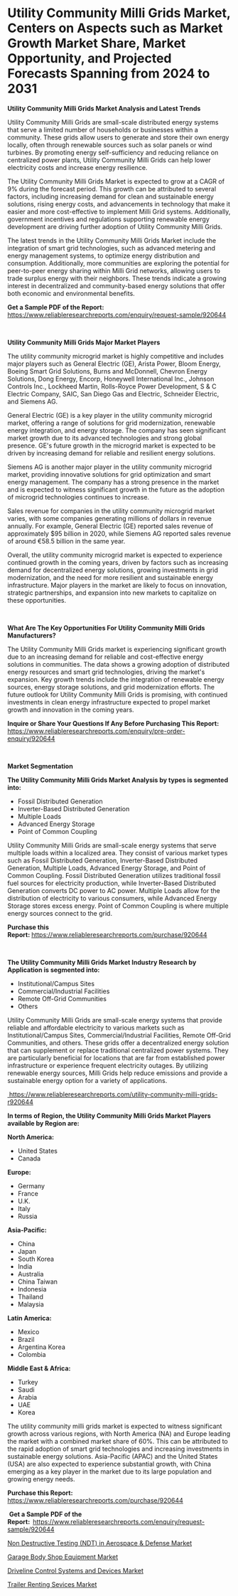 <p><h1>Utility Community Milli Grids Market, Centers on Aspects such as Market Growth Market Share, Market Opportunity, and Projected Forecasts Spanning from 2024 to 2031</h1></p><p><strong>Utility Community Milli Grids Market Analysis and Latest Trends</strong></p>
<p><p>Utility Community Milli Grids are small-scale distributed energy systems that serve a limited number of households or businesses within a community. These grids allow users to generate and store their own energy locally, often through renewable sources such as solar panels or wind turbines. By promoting energy self-sufficiency and reducing reliance on centralized power plants, Utility Community Milli Grids can help lower electricity costs and increase energy resilience.</p><p>The Utility Community Milli Grids Market is expected to grow at a CAGR of 9% during the forecast period. This growth can be attributed to several factors, including increasing demand for clean and sustainable energy solutions, rising energy costs, and advancements in technology that make it easier and more cost-effective to implement Milli Grid systems. Additionally, government incentives and regulations supporting renewable energy development are driving further adoption of Utility Community Milli Grids.</p><p>The latest trends in the Utility Community Milli Grids Market include the integration of smart grid technologies, such as advanced metering and energy management systems, to optimize energy distribution and consumption. Additionally, more communities are exploring the potential for peer-to-peer energy sharing within Milli Grid networks, allowing users to trade surplus energy with their neighbors. These trends indicate a growing interest in decentralized and community-based energy solutions that offer both economic and environmental benefits.</p></p>
<p><strong>Get a Sample PDF of the Report:&nbsp;</strong> <a href="https://www.reliableresearchreports.com/enquiry/request-sample/920644">https://www.reliableresearchreports.com/enquiry/request-sample/920644</a></p>
<p>&nbsp;</p>
<p><strong>Utility Community Milli Grids Major Market Players</strong></p>
<p><p>The utility community microgrid market is highly competitive and includes major players such as General Electric (GE), Arista Power, Bloom Energy, Boeing Smart Grid Solutions, Burns and McDonnell, Chevron Energy Solutions, Dong Energy, Encorp, Honeywell International Inc., Johnson Controls Inc., Lockheed Martin, Rolls-Royce Power Development, S & C Electric Company, SAIC, San Diego Gas and Electric, Schneider Electric, and Siemens AG.</p><p>General Electric (GE) is a key player in the utility community microgrid market, offering a range of solutions for grid modernization, renewable energy integration, and energy storage. The company has seen significant market growth due to its advanced technologies and strong global presence. GE's future growth in the microgrid market is expected to be driven by increasing demand for reliable and resilient energy solutions.</p><p>Siemens AG is another major player in the utility community microgrid market, providing innovative solutions for grid optimization and smart energy management. The company has a strong presence in the market and is expected to witness significant growth in the future as the adoption of microgrid technologies continues to increase.</p><p>Sales revenue for companies in the utility community microgrid market varies, with some companies generating millions of dollars in revenue annually. For example, General Electric (GE) reported sales revenue of approximately $95 billion in 2020, while Siemens AG reported sales revenue of around €58.5 billion in the same year.</p><p>Overall, the utility community microgrid market is expected to experience continued growth in the coming years, driven by factors such as increasing demand for decentralized energy solutions, growing investments in grid modernization, and the need for more resilient and sustainable energy infrastructure. Major players in the market are likely to focus on innovation, strategic partnerships, and expansion into new markets to capitalize on these opportunities.</p></p>
<p>&nbsp;</p>
<p><strong>What Are The Key Opportunities For Utility Community Milli Grids Manufacturers?</strong></p>
<p><p>The Utility Community Milli Grids market is experiencing significant growth due to an increasing demand for reliable and cost-effective energy solutions in communities. The data shows a growing adoption of distributed energy resources and smart grid technologies, driving the market's expansion. Key growth trends include the integration of renewable energy sources, energy storage solutions, and grid modernization efforts. The future outlook for Utility Community Milli Grids is promising, with continued investments in clean energy infrastructure expected to propel market growth and innovation in the coming years.</p></p>
<p><strong>Inquire or Share Your Questions If Any Before Purchasing This Report:</strong> <a href="https://www.reliableresearchreports.com/enquiry/pre-order-enquiry/920644">https://www.reliableresearchreports.com/enquiry/pre-order-enquiry/920644</a></p>
<p>&nbsp;</p>
<p><strong>Market Segmentation</strong></p>
<p><strong>The Utility Community Milli Grids Market Analysis by types is segmented into:</strong></p>
<p><ul><li>Fossil Distributed Generation</li><li>Inverter-Based Distributed Generation</li><li>Multiple Loads</li><li>Advanced Energy Storage</li><li>Point of Common Coupling</li></ul></p>
<p><p>Utility Community Milli Grids are small-scale energy systems that serve multiple loads within a localized area. They consist of various market types such as Fossil Distributed Generation, Inverter-Based Distributed Generation, Multiple Loads, Advanced Energy Storage, and Point of Common Coupling. Fossil Distributed Generation utilizes traditional fossil fuel sources for electricity production, while Inverter-Based Distributed Generation converts DC power to AC power. Multiple Loads allow for the distribution of electricity to various consumers, while Advanced Energy Storage stores excess energy. Point of Common Coupling is where multiple energy sources connect to the grid.</p></p>
<p><strong>Purchase this Report:&nbsp;</strong><a href="https://www.reliableresearchreports.com/purchase/920644">https://www.reliableresearchreports.com/purchase/920644</a></p>
<p>&nbsp;</p>
<p><strong>The Utility Community Milli Grids Market Industry Research by Application is segmented into:</strong></p>
<p><ul><li>Institutional/Campus Sites</li><li>Commercial/Industrial Facilities</li><li>Remote Off-Grid Communities</li><li>Others</li></ul></p>
<p><p>Utility Community Milli Grids are small-scale energy systems that provide reliable and affordable electricity to various markets such as Institutional/Campus Sites, Commercial/Industrial Facilities, Remote Off-Grid Communities, and others. These grids offer a decentralized energy solution that can supplement or replace traditional centralized power systems. They are particularly beneficial for locations that are far from established power infrastructure or experience frequent electricity outages. By utilizing renewable energy sources, Milli Grids help reduce emissions and provide a sustainable energy option for a variety of applications.</p></p>
<p><a href="https://www.reliableresearchreports.com/utility-community-milli-grids-r920644">&nbsp;https://www.reliableresearchreports.com/utility-community-milli-grids-r920644</a></p>
<p><strong>In terms of Region, the Utility Community Milli Grids Market Players available by Region are:</strong></p>
<p>
    <p> <strong> North America: </strong>
        <ul>
            <li>United States</li>
            <li>Canada</li>
        </ul>
        </p> 
    <p> <strong> Europe: </strong>
        <ul>
            <li>Germany</li>
            <li>France</li>
            <li>U.K.</li>
            <li>Italy</li>
            <li>Russia</li>
        </ul>
        </p> 
    <p> <strong> Asia-Pacific: </strong>
        <ul>
            <li>China</li>
            <li>Japan</li>
            <li>South Korea</li>
            <li>India</li>
            <li>Australia</li>
            <li>China Taiwan</li>
            <li>Indonesia</li>
            <li>Thailand</li>
            <li>Malaysia</li>
        </ul>
        </p> 
    <p> <strong> Latin America: </strong>
        <ul>
            <li>Mexico</li>
            <li>Brazil</li>
            <li>Argentina Korea</li>
            <li>Colombia</li>
        </ul>
        </p> 
    <p> <strong> Middle East & Africa: </strong>
        <ul>
            <li>Turkey</li>
            <li>Saudi</li>
            <li>Arabia</li>
            <li>UAE</li>
            <li>Korea</li>
        </ul>
    </p>
    </p>
<p><p>The utility community milli grids market is expected to witness significant growth across various regions, with North America (NA) and Europe leading the market with a combined market share of 60%. This can be attributed to the rapid adoption of smart grid technologies and increasing investments in sustainable energy solutions. Asia-Pacific (APAC) and the United States (USA) are also expected to experience substantial growth, with China emerging as a key player in the market due to its large population and growing energy needs.</p></p>
<p><strong>Purchase this Report: </strong><a href="https://www.reliableresearchreports.com/purchase/920644">https://www.reliableresearchreports.com/purchase/920644</a></p>
<p>&nbsp;<strong>Get a Sample PDF of the Report:&nbsp;&nbsp;</strong><a href="https://www.reliableresearchreports.com/enquiry/request-sample/920644">https://www.reliableresearchreports.com/enquiry/request-sample/920644</a></p>
<p><strong></strong></p>
<p><p><a href="https://www.linkedin.com/pulse/non-destructive-testing-ndt-aerospace-amp-defense-market-research-wwpvf">Non Destructive Testing (NDT) in Aerospace & Defense Market</a></p><p><a href="https://github.com/ElmoRunolfsson2023/Market-Research-Report-List-1/blob/main/garage-body-shop-equipment-market.md">Garage Body Shop Equipment Market</a></p><p><a href="https://github.com/susanjprice2023/Market-Research-Report-List-1/blob/main/driveline-control-systems-and-devices-market.md">Driveline Control Systems and Devices Market</a></p><p><a href="https://www.linkedin.com/pulse/trailer-renting-sevices-market-insight-trends-growth-forecasted-w6bzf">Trailer Renting Sevices Market</a></p></p>